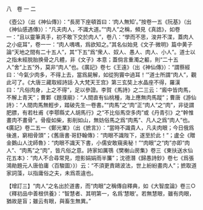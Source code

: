 八　卷 一 二

《壺公》（出《神仙傳》）：“長房下座頓首曰：‘肉人無知’。”按卷一五《阮基》（出《神仙感遇傳》）：“凡夫肉人，不識大道。”“肉人”之稱，頻見《真誥》，如卷一：“且以靈筆真手，初不敢下交於肉人”，卷八：“學而不思，浚井不渫，蓋肉人之小疵耳”，卷一一：“肉人喁喁，爲欲知之。”其名似始見《文子·微明》篇中黄子論“天地之間有二十五人”，其“下五”爲“衆人、奴人、愚人、肉人、小人”。道士以之指未經脱胎换骨之凡體，非《文子》本意；蓋倘言重濁之軀，則“二十五人”舍“上五”外，莫非“肉人”也。《廣記》卷七《王遠》（出《神仙傳》）：“謂蔡經曰：‘今氣少肉多，不得上去，當爲屍解，如從狗竇中過耳！’”道士所謂“肉人”，觀此可了。《大唐三藏取經詩話·入大梵天王宫》第三玄奘上水晶座不得，羅漢曰：“凡俗肉身，上之不得”，足以參證。李賀《馬詩》之二三云：“廄中皆肉馬，不解上青天”；曹鄴《題濮廟》：“人間直有仙桃種，海上應無肉馬蹤”；曹唐《游仙詩》：“人間肉馬無輕步，踏破先生一卷書。”“肉馬”之“肉”正“肉人”之“肉”，非徒謂肥膘，有若杜甫《李鄠縣丈人胡馬行》之“不比俗馬空多肉”或《丹青引》之“幹惟畫肉不畫骨”。骨瘦如柴，影削如山，無妨俗馬之爲“肉馬”、凡人之爲“肉人”也。《廣記》卷二五一《鄭光業》（出《摭言》）：“當時不識貴人，凡夫肉眼；今日俄爲後進，窮相骨頭”；《舊唐書·哥舒翰傳》：“肉眼不識陛下，遂至於此！”；盧仝《贈金鵝山人沈師魯》：“肉眼不識天下書，小儒安敢窺奥秘！”“肉眼”之“肉”亦即“肉人”、“肉馬”之“肉”，皆凡俗之意。詩家如厲鶚《樊榭山房集》卷三《東扶送水仙花五本》：“肉人不合尋常見，燈影娟娟雨半簾”；沈德潛《歸愚詩鈔》卷七《爲張鴻勛題元人唐伯庸〈百駿圖〉》）云：“不須更責鷗波法，世上紛紛畫肉人”；摭取道家詞藻，以指庸俗之夫，未爲乖違也。

【增訂三】“肉人”之名出於道書，而“肉眼”之稱傳自釋典，如《大智度論》卷三○《釋初品中善根供養》：“智慧者、其明第一，名爲‘慧眼’。若無慧眼，雖有肉眼，猶故是盲；雖云有眼，與畜生無異。”